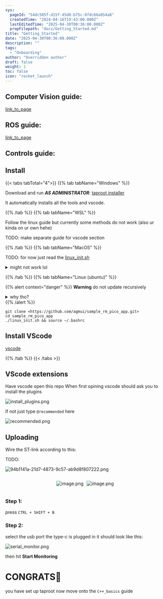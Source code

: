 ```yaml
---
sys:
  pageId: "54dc585f-d15f-45d0-b75c-8fdc66a854a8"
  createdTime: "2024-04-16T19:43:00.000Z"
  lastEditedTime: "2025-04-30T00:36:00.000Z"
  propFilepath: "docs/Getting_Started.md"
title: "Getting_Started"
date: "2025-04-30T00:36:00.000Z"
description: ""
tags:
  - "Onboarding"
author: "Overridden author"
draft: false
weight: 1
toc: false
icon: "rocket_launch"
---
```


## Computer Vision guide:

[link_to_page](86d45bc0-388b-4d26-8848-44f255f73d0e)

## ROS guide:

[link_to_page](3c76c1de-ec8f-46d6-8b0a-294005edc2d5)

## Controls guide:

## Install

{{< tabs tabTotal="4">}}
{{% tab tabName="Windows" %}}

Download and run _**AS ADMINISTRATOR**_: [taproot installer](https://github.com/Thornbots/TeachingFreshies/releases/tag/1.0)

It automatically installs all the tools and vscode.

{{% /tab %}}
{{% tab tabName="WSL" %}}

Follow the linux guide but currently some methods do not work (also ur kinda on ur own hehe)

TODO: make separate guide for vscode section

{{% /tab %}}
{{% tab tabName="MacOS" %}}

TODO: for now just read the [linux_init.sh](https://github.com/agmui/sample_rm_pico_app/blob/main/linux_init.sh)

<details>
<summary>might not work lol</summary>

`brew install libusb pkg-config`

Next install: [vscode](https://code.visualstudio.com/Download)

</details>

{{% /tab %}}
{{% tab tabName="Linux (ubuntu)" %}}

{{% alert context="danger" %}}
**Warning** do not update recursively
<details>
<summary>why tho?</summary>
There are some submodules that may go on for a while (like tinyusb) and I highly
recommend you don't need to get them.
If you want to see what submodules I update just look in `linux_init.sh`
</details>
{{% /alert %}}

```shell
git clone <https://github.com/agmui/sample_rm_pico_app.git>
cd sample_rm_pico_app
./linux_init.sh && source ~/.bashrc
```

## Install VScode

[vscode](https://code.visualstudio.com/Download)

{{% /tab %}}
{{< /tabs >}}

## VScode extensions

Have vscode open this repo
When first opining vscode should ask you to install the plugins

![install_plugins.png](https://prod-files-secure.s3.us-west-2.amazonaws.com/d518164a-d88e-44d1-a4ee-3adb3bd8bce0/89bd30f0-1825-4e77-867b-0a41ce370880/install_plugins.png?X-Amz-Algorithm=AWS4-HMAC-SHA256&X-Amz-Content-Sha256=UNSIGNED-PAYLOAD&X-Amz-Credential=ASIAZI2LB466ZXXFO6N4%2F20250624%2Fus-west-2%2Fs3%2Faws4_request&X-Amz-Date=20250624T081301Z&X-Amz-Expires=3600&X-Amz-Security-Token=IQoJb3JpZ2luX2VjEDAaCXVzLXdlc3QtMiJGMEQCIDoqPrG1B4KHApFoag1jTmoX0IfjJgoHrgX7cedUtbWCAiAB7%2Fs%2BzIJKyMunF6alcsRbHWQZ8WHH0J2bBHd34rplWir%2FAwgpEAAaDDYzNzQyMzE4MzgwNSIMPLWWS%2F32mVJentyzKtwDhWFOqlOtkhlozRMj2vnWvNN79MUf%2BkDLRG7jvm9gRoh5o0BAnuX10Eb9dK7lPnuKpzmCdqQRhXdfE7onVOLrrzbxmRHLXcCk0%2BVwIAijTUniYuDnpqTU78a%2FmDR63KnzpcvOeFVPpM9OYHHFb9zAjgk8pHyImXB66bLKZ6N%2FJ8y%2BshfxKmsY0SHsxtSPnOfQi8340FHuDjK5gyWAJffZjH%2FgXTiDWH9Str15vFFRqFaouYSgb5sXCyvzkN2mrcFWpwCF%2FIAeoqGFMlhFL%2FMRFMn0mqC9bzeofMBiNhcBDo%2FuEkhpJs3fQK%2F2vVaUpVxzBB%2BS1%2B3XYf1nxdqdSVMCxPhmlZn7t2Z77%2B53egzh8HjCSmfldRnI%2BATzDZ0f8ftZaS9d%2FLQMlKjrDGHXCKZiRubyZeqMkiSg%2F6sqEN19AsBFtuQxrQD%2F1t6pa6HXJgW8hJDGUfLbec1UfnFAPEupZEn2Xz%2ByEuQXN31evs4lS68IJPxy8FCJDG2PV%2FKw%2FenuGPxRyCFp0BGTCWMqCHzorq2c0EDy%2FnGzBGmvzIiesWObigYWZvls34aq%2Bls5lE%2Bv%2FPKD6C37DeWz0Dhp3A0t6%2F2Ezgzl6Tnjfi7E7kg0W9OGBXidcSy%2F3Ia6q%2B0wvbLpwgY6pgF1dn%2FxhfB%2FZdhT3WYlTpV7e2RKm9c3T8cNC8u2jEvmPk2ocxuR%2B%2FRuiIhj4HJVgDmLahnmlVBKVQMgQtHFo9S6E4N2PoN4iQyJNuUkWq7%2BF7dso6PJA9ohml%2FKSVlSX05UIL2yvzV%2BoElqo608lQVi6CLSmB%2FeEZaFdLQEtR6VUYyfb7twYUbVFTaEhQw5fDnpm19N2TlkX2EivoMkOXZAhcOeimq0&X-Amz-Signature=2a156d8709ca3b8514615e82cacd6fd10e53304b2b62648be4fd7d1850b34026&X-Amz-SignedHeaders=host&x-amz-checksum-mode=ENABLED&x-id=GetObject)

If not just type `@recommended` here  

![recommended.png](https://prod-files-secure.s3.us-west-2.amazonaws.com/d518164a-d88e-44d1-a4ee-3adb3bd8bce0/61e661e9-5d85-4dfc-be0d-8d2097a5e793/recommended.png?X-Amz-Algorithm=AWS4-HMAC-SHA256&X-Amz-Content-Sha256=UNSIGNED-PAYLOAD&X-Amz-Credential=ASIAZI2LB466ZXXFO6N4%2F20250624%2Fus-west-2%2Fs3%2Faws4_request&X-Amz-Date=20250624T081301Z&X-Amz-Expires=3600&X-Amz-Security-Token=IQoJb3JpZ2luX2VjEDAaCXVzLXdlc3QtMiJGMEQCIDoqPrG1B4KHApFoag1jTmoX0IfjJgoHrgX7cedUtbWCAiAB7%2Fs%2BzIJKyMunF6alcsRbHWQZ8WHH0J2bBHd34rplWir%2FAwgpEAAaDDYzNzQyMzE4MzgwNSIMPLWWS%2F32mVJentyzKtwDhWFOqlOtkhlozRMj2vnWvNN79MUf%2BkDLRG7jvm9gRoh5o0BAnuX10Eb9dK7lPnuKpzmCdqQRhXdfE7onVOLrrzbxmRHLXcCk0%2BVwIAijTUniYuDnpqTU78a%2FmDR63KnzpcvOeFVPpM9OYHHFb9zAjgk8pHyImXB66bLKZ6N%2FJ8y%2BshfxKmsY0SHsxtSPnOfQi8340FHuDjK5gyWAJffZjH%2FgXTiDWH9Str15vFFRqFaouYSgb5sXCyvzkN2mrcFWpwCF%2FIAeoqGFMlhFL%2FMRFMn0mqC9bzeofMBiNhcBDo%2FuEkhpJs3fQK%2F2vVaUpVxzBB%2BS1%2B3XYf1nxdqdSVMCxPhmlZn7t2Z77%2B53egzh8HjCSmfldRnI%2BATzDZ0f8ftZaS9d%2FLQMlKjrDGHXCKZiRubyZeqMkiSg%2F6sqEN19AsBFtuQxrQD%2F1t6pa6HXJgW8hJDGUfLbec1UfnFAPEupZEn2Xz%2ByEuQXN31evs4lS68IJPxy8FCJDG2PV%2FKw%2FenuGPxRyCFp0BGTCWMqCHzorq2c0EDy%2FnGzBGmvzIiesWObigYWZvls34aq%2Bls5lE%2Bv%2FPKD6C37DeWz0Dhp3A0t6%2F2Ezgzl6Tnjfi7E7kg0W9OGBXidcSy%2F3Ia6q%2B0wvbLpwgY6pgF1dn%2FxhfB%2FZdhT3WYlTpV7e2RKm9c3T8cNC8u2jEvmPk2ocxuR%2B%2FRuiIhj4HJVgDmLahnmlVBKVQMgQtHFo9S6E4N2PoN4iQyJNuUkWq7%2BF7dso6PJA9ohml%2FKSVlSX05UIL2yvzV%2BoElqo608lQVi6CLSmB%2FeEZaFdLQEtR6VUYyfb7twYUbVFTaEhQw5fDnpm19N2TlkX2EivoMkOXZAhcOeimq0&X-Amz-Signature=91b477ad0013659ceeba9931cdcbb90ca7797f38a75fdf2983fca3011dbb9dec&X-Amz-SignedHeaders=host&x-amz-checksum-mode=ENABLED&x-id=GetObject)

## Uploading

Wire the ST-link according to this:

TODO:

![94b1141a-21d7-4873-9c57-ab9d8f807222.png](https://prod-files-secure.s3.us-west-2.amazonaws.com/d518164a-d88e-44d1-a4ee-3adb3bd8bce0/e5fad17d-ab82-4300-9f4c-505ab4b1202c/94b1141a-21d7-4873-9c57-ab9d8f807222.png?X-Amz-Algorithm=AWS4-HMAC-SHA256&X-Amz-Content-Sha256=UNSIGNED-PAYLOAD&X-Amz-Credential=ASIAZI2LB466ZXXFO6N4%2F20250624%2Fus-west-2%2Fs3%2Faws4_request&X-Amz-Date=20250624T081301Z&X-Amz-Expires=3600&X-Amz-Security-Token=IQoJb3JpZ2luX2VjEDAaCXVzLXdlc3QtMiJGMEQCIDoqPrG1B4KHApFoag1jTmoX0IfjJgoHrgX7cedUtbWCAiAB7%2Fs%2BzIJKyMunF6alcsRbHWQZ8WHH0J2bBHd34rplWir%2FAwgpEAAaDDYzNzQyMzE4MzgwNSIMPLWWS%2F32mVJentyzKtwDhWFOqlOtkhlozRMj2vnWvNN79MUf%2BkDLRG7jvm9gRoh5o0BAnuX10Eb9dK7lPnuKpzmCdqQRhXdfE7onVOLrrzbxmRHLXcCk0%2BVwIAijTUniYuDnpqTU78a%2FmDR63KnzpcvOeFVPpM9OYHHFb9zAjgk8pHyImXB66bLKZ6N%2FJ8y%2BshfxKmsY0SHsxtSPnOfQi8340FHuDjK5gyWAJffZjH%2FgXTiDWH9Str15vFFRqFaouYSgb5sXCyvzkN2mrcFWpwCF%2FIAeoqGFMlhFL%2FMRFMn0mqC9bzeofMBiNhcBDo%2FuEkhpJs3fQK%2F2vVaUpVxzBB%2BS1%2B3XYf1nxdqdSVMCxPhmlZn7t2Z77%2B53egzh8HjCSmfldRnI%2BATzDZ0f8ftZaS9d%2FLQMlKjrDGHXCKZiRubyZeqMkiSg%2F6sqEN19AsBFtuQxrQD%2F1t6pa6HXJgW8hJDGUfLbec1UfnFAPEupZEn2Xz%2ByEuQXN31evs4lS68IJPxy8FCJDG2PV%2FKw%2FenuGPxRyCFp0BGTCWMqCHzorq2c0EDy%2FnGzBGmvzIiesWObigYWZvls34aq%2Bls5lE%2Bv%2FPKD6C37DeWz0Dhp3A0t6%2F2Ezgzl6Tnjfi7E7kg0W9OGBXidcSy%2F3Ia6q%2B0wvbLpwgY6pgF1dn%2FxhfB%2FZdhT3WYlTpV7e2RKm9c3T8cNC8u2jEvmPk2ocxuR%2B%2FRuiIhj4HJVgDmLahnmlVBKVQMgQtHFo9S6E4N2PoN4iQyJNuUkWq7%2BF7dso6PJA9ohml%2FKSVlSX05UIL2yvzV%2BoElqo608lQVi6CLSmB%2FeEZaFdLQEtR6VUYyfb7twYUbVFTaEhQw5fDnpm19N2TlkX2EivoMkOXZAhcOeimq0&X-Amz-Signature=c0279285d2dfabce4044ee715db568dcaa552321dfa9f08818cbb2a27c3d7e12&X-Amz-SignedHeaders=host&x-amz-checksum-mode=ENABLED&x-id=GetObject)

<div style="display: flex;flex-direction: row; column-gap:10px; max-width: 630px;justify-content: center;">
<div>

![image.png](https://prod-files-secure.s3.us-west-2.amazonaws.com/d518164a-d88e-44d1-a4ee-3adb3bd8bce0/210ecb78-1116-4d7b-b9b7-2292f66fa2c2/image.png?X-Amz-Algorithm=AWS4-HMAC-SHA256&X-Amz-Content-Sha256=UNSIGNED-PAYLOAD&X-Amz-Credential=ASIAZI2LB466SVSFD235%2F20250624%2Fus-west-2%2Fs3%2Faws4_request&X-Amz-Date=20250624T081305Z&X-Amz-Expires=3600&X-Amz-Security-Token=IQoJb3JpZ2luX2VjEDAaCXVzLXdlc3QtMiJGMEQCIHEoIeEpQIw7GTDz4%2Bwj6wXHaQFVZd1aFQBdxomYu%2BPDAiBLNdpQQ0YkAxRlpO6sXuMuxA9Hv1byA%2BakT3MsHAcVmyr%2FAwgpEAAaDDYzNzQyMzE4MzgwNSIM7FcdNPcggJ33wxpTKtwD1A7PpFN1bUrkj2SAs140BJRhSHYUTbBSpVhZnbup65tYFBQSP6yVFK6rglhpLZS0xk0fjppSqI5rbiyzp41SAEqUPAnsZiNceSPwxlNa2FtD%2FU3VHL8Oxyk4v%2BX%2FS4VWlqlv60XEoTWNZV5ytIVpuFMQO6jVoeLqSZHeyyXcWeW6JZWtJCBSO9jsZYfbdBsyNMT2PWI9NWOHWpTXParjCpN22B3Ohd3yPCRYH9WQKV9BRV0UUsiiUZ6fE0PGAzhv1%2FHTThMlYNEBl2vZBbOvBHVvQ3YfJ6oxcxz4y8S4G1adDZJCCYC9hXFMftoqdIW%2F2T3vKnB6Crhnsxc2HqgsmonvxhUMLVarijTDH3ASQzLWCGUfeg9BbTzme6lDCdfmise%2Fm9op8vjlo8GgNBfFYPuy3gBoVk0GhIzoxAlw1hsCRsHfckbypZAq2FBit1RXRuWrMT%2FukfvEPr9UY3Fr8ZJ2RrjVUvyYrXWtQSBgWi0a2ZtfjDFNJbwvalVBV98fRaLfpozhnfOHCwBiIWdPG9CX2HsRGxh2VtLRjrsmCj4lmgHbk87LXfryfH38UQ8nRk0QykxtWv%2BEGVvjmCtCB1EylMpZv98kT3XAcHLyNJvXIKBkArLAHED4Rm4wkrLpwgY6pgGKAPbVKOEDIsrMHww%2FAMxSQOT0NYy89fdmZAdPVjH%2BnV0Eb3eO1hRGkHubECotlF%2FYWrlZB2kcgU62q1J2V1AijorOu2%2BXSGJd%2F1bAs2lDKpWZGFpg3JEmYE12%2Byt%2FQROQr%2Fvzv37qRGA5StXJm%2FYrq6xnXVNX6iczWqVeEaFt3q7Ap5jB5KJOxKl7kT8GP0AaJy9W93AubVpv2uh0wPOgketZ7UJn&X-Amz-Signature=90f16db9841d69a995870a99d5c2b0a5931edc0aeee18d545d1d2ec4cda39878&X-Amz-SignedHeaders=host&x-amz-checksum-mode=ENABLED&x-id=GetObject)

</div>
<div>

![image.png](https://prod-files-secure.s3.us-west-2.amazonaws.com/d518164a-d88e-44d1-a4ee-3adb3bd8bce0/33a0fd0f-8ca6-4a86-8e09-26e95ded1fff/image.png?X-Amz-Algorithm=AWS4-HMAC-SHA256&X-Amz-Content-Sha256=UNSIGNED-PAYLOAD&X-Amz-Credential=ASIAZI2LB466TA7RJVQS%2F20250624%2Fus-west-2%2Fs3%2Faws4_request&X-Amz-Date=20250624T081305Z&X-Amz-Expires=3600&X-Amz-Security-Token=IQoJb3JpZ2luX2VjEDAaCXVzLXdlc3QtMiJHMEUCIFAjNZIL2mvgLFK6uBuyWaKSFgu9S2t2Cp1PqZr7n1CEAiEAiRibzECNEw9DSMJ9mRj6u2ijwEebjwfX831Hl1tPrVkq%2FwMIKRAAGgw2Mzc0MjMxODM4MDUiDAkqNnZ1I%2B%2BAilE7hircAx7eVDelww0KXwKflggF0UZsEVWWLA1MWKVlz5cX%2FgWCBsf33xliJDHQKMSroMbxOhYqsVNmplesl5WhMifeZbMsOBgrKGVOndmZzZ3UwbkloRFG0sSasARMJuAuBUZEaEP6oBYQ7KvM8y8j%2BUV2VOYomR6ELSy2vv14zkefWmL8ZNmIxs80tTu7md9XdvFv7DUYhmhaoNFv5Jlg6Qn9EEwiJzAZyX5dMko5R1Or4uVasKIpqwNPLlhz2m1z1YcDtVDt%2BMh79Wdu2X%2B5ECE68Zmi2%2ButZj38jnBmXcT%2Fz427lFJjxaVeCMv8ET%2FGRcy09Rdd133HbBnwEs6Cnyycfm5bqRuEOK9ZYojnWSrEcCa7lL90r%2FwbEseY9ub6lix3Rc%2F5iQmdLvh8d5HRPcgrggrtUWUYUDZguL%2FCNkv6oCRbrWQx1yJo%2BWIE10hArpH6qSl4Ka5y%2FET4eGXzuu9AC8o8geA2zQBSWwwJzeH8fQZi4LGNjVA%2FchY2oEpDNDNePGBF3mQBIHfcKcyvCujXwV0K8EFA2eCGRLuiCUQPeDvPxhIUIrCt6f8sggsx0Lc0G9b7MPkU6pSyuecWUeA4NcubEus06nOGT1wuy0nDWOAitwV3m7p5Z9ACx1p9MMiy6cIGOqUBm%2BHX%2F7bX9rNuad7o0U0S1bTPVLDO%2BV0m24aYIucrYt3EddHjp9XjSFHBnaQN%2Fk4KV9SH%2ByiE%2F0snZ1aZ2rEkfhjoDLZlK4UFmm0p2tEPrQH8L9qW86uv9NVN%2FNTFenwUjZp40wElO9BCZAV5vI4LWLmdHX1Xwiba4odPH2aZB0p02fzZWdOBdN6cK%2B9ATaEhhR8nGh5xmYZ8w39G35%2BwewCPonEf&X-Amz-Signature=2e009b2f7ef74254f3674aed927ee53d0030fca45273346fa62e4e34179af84c&X-Amz-SignedHeaders=host&x-amz-checksum-mode=ENABLED&x-id=GetObject)

</div>
</div>

### Step 1:

press `CTRL + SHIFT + B`

### Step 2:

select the usb port the type-c is plugged in it should look like this:

![serial_monitor.png](https://prod-files-secure.s3.us-west-2.amazonaws.com/d518164a-d88e-44d1-a4ee-3adb3bd8bce0/f03f4774-05d4-4393-b6a0-d5efb6d315ab/serial_monitor.png?X-Amz-Algorithm=AWS4-HMAC-SHA256&X-Amz-Content-Sha256=UNSIGNED-PAYLOAD&X-Amz-Credential=ASIAZI2LB466ZXXFO6N4%2F20250624%2Fus-west-2%2Fs3%2Faws4_request&X-Amz-Date=20250624T081301Z&X-Amz-Expires=3600&X-Amz-Security-Token=IQoJb3JpZ2luX2VjEDAaCXVzLXdlc3QtMiJGMEQCIDoqPrG1B4KHApFoag1jTmoX0IfjJgoHrgX7cedUtbWCAiAB7%2Fs%2BzIJKyMunF6alcsRbHWQZ8WHH0J2bBHd34rplWir%2FAwgpEAAaDDYzNzQyMzE4MzgwNSIMPLWWS%2F32mVJentyzKtwDhWFOqlOtkhlozRMj2vnWvNN79MUf%2BkDLRG7jvm9gRoh5o0BAnuX10Eb9dK7lPnuKpzmCdqQRhXdfE7onVOLrrzbxmRHLXcCk0%2BVwIAijTUniYuDnpqTU78a%2FmDR63KnzpcvOeFVPpM9OYHHFb9zAjgk8pHyImXB66bLKZ6N%2FJ8y%2BshfxKmsY0SHsxtSPnOfQi8340FHuDjK5gyWAJffZjH%2FgXTiDWH9Str15vFFRqFaouYSgb5sXCyvzkN2mrcFWpwCF%2FIAeoqGFMlhFL%2FMRFMn0mqC9bzeofMBiNhcBDo%2FuEkhpJs3fQK%2F2vVaUpVxzBB%2BS1%2B3XYf1nxdqdSVMCxPhmlZn7t2Z77%2B53egzh8HjCSmfldRnI%2BATzDZ0f8ftZaS9d%2FLQMlKjrDGHXCKZiRubyZeqMkiSg%2F6sqEN19AsBFtuQxrQD%2F1t6pa6HXJgW8hJDGUfLbec1UfnFAPEupZEn2Xz%2ByEuQXN31evs4lS68IJPxy8FCJDG2PV%2FKw%2FenuGPxRyCFp0BGTCWMqCHzorq2c0EDy%2FnGzBGmvzIiesWObigYWZvls34aq%2Bls5lE%2Bv%2FPKD6C37DeWz0Dhp3A0t6%2F2Ezgzl6Tnjfi7E7kg0W9OGBXidcSy%2F3Ia6q%2B0wvbLpwgY6pgF1dn%2FxhfB%2FZdhT3WYlTpV7e2RKm9c3T8cNC8u2jEvmPk2ocxuR%2B%2FRuiIhj4HJVgDmLahnmlVBKVQMgQtHFo9S6E4N2PoN4iQyJNuUkWq7%2BF7dso6PJA9ohml%2FKSVlSX05UIL2yvzV%2BoElqo608lQVi6CLSmB%2FeEZaFdLQEtR6VUYyfb7twYUbVFTaEhQw5fDnpm19N2TlkX2EivoMkOXZAhcOeimq0&X-Amz-Signature=b119d241a8698eea1322e30675d8063f3e82c2a5c25508aae0d4ba4b3c134eab&X-Amz-SignedHeaders=host&x-amz-checksum-mode=ENABLED&x-id=GetObject)

then hit **Start Monitoring**

# CONGRATS🎉

you have set up taproot now move onto the `C++_basics` guide

